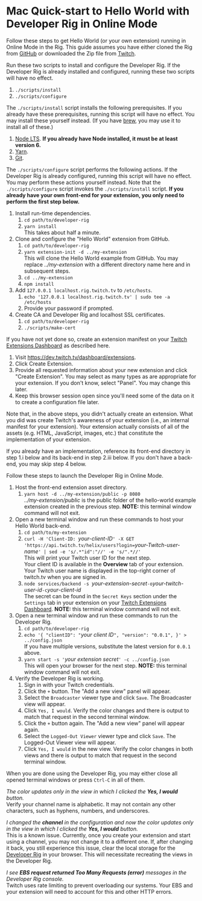 # Mac Quick-start to Hello World with Developer Rig in Online Mode

Follow these steps to get Hello World (or your own extension) running in Online Mode in the Rig.  This guide assumes you have either cloned the Rig from [GitHub](/twitchdev/developer-rig) or downloaded the Zip file from [Twitch](https://dev.twitch.tv).

Run these two scripts to install and configure the Developer Rig.  If the Developer Rig is already installed and configured, running these two scripts will have no effect.

1.  `./scripts/install`
2.  `./scripts/configure`

The `./scripts/install` script installs the following prerequisites.  If you already have these prerequisites, running this script will have no effect. You may install these yourself instead.  (If you have [brew](https://brew.sh/), you may use it to install all of these.)

1.  [Node LTS](https://nodejs.org/en/download/).  **If you already have Node installed, it must be at least version 6.**
2.  [Yarn](https://yarnpkg.com/lang/en/docs/install).
3.  [Git](https://git-scm.com/download/mac).

The `./scripts/configure` script performs the following actions.  If the Developer Rig is already configured, running this script will have no effect. You may perform these actions yourself instead.  Note that the `./scripts/configure` script invokes the `./scripts/install` script.  **If you already have your own front-end for your extension, you only need to perform the first step below.**

1.  Install run-time dependencies.
    1.  `cd path/to/developer-rig`
    2.  `yarn install`  
        This takes about half a minute.
2.  Clone and configure the "Hello World" extension from GitHub.
    1.  `cd path/to/developer-rig`
    2.  `yarn extension-init -d ../my-extension`  
        This will clone the Hello World example from GitHub.  You may replace *../my-extension* with a different directory name here and in subsequent steps.
    3.  `cd ../my-extension`  
    4.  `npm install`  
3.  Add `127.0.0.1 localhost.rig.twitch.tv` to `/etc/hosts`.
    1.  `echo '127.0.0.1 localhost.rig.twitch.tv' | sudo tee -a /etc/hosts`
    2.  Provide your password if prompted.
4.  Create CA and Developer Rig and localhost SSL certificates.
    1.  `cd path/to/developer-rig`
    2.  `./scripts/make-cert`  

If you have not yet done so, create an extension manifest on your [Twitch Extensions Dashboard](https://dev.twitch.tv/dashboard/extensions) as described here.

1.  Visit https://dev.twitch.tv/dashboard/extensions.
2.  Click Create Extension.
3.  Provide all requested information about your new extension and click "Create Extension".  You may select as many types as are appropriate for your extension.  If you don't know, select "Panel".  You may change this later.
4.  Keep this browser session open since you'll need some of the data on it to create a configuration file later.

Note that, in the above steps, you didn't actually create an extension.  What you did was create Twitch's awareness of your extension (i.e., an internal manifest for your extension).  Your extension actually consists of all of the assets (e.g. HTML, JavaScript, images, etc.) that constitute the implementation of your extension.

If you already have an implementation, reference its front-end directory in step 1.i below and its back-end in step 2.iii below.  If you don't have a back-end, you may skip step 4 below.

Follow these steps to launch the Developer Rig in Online Mode.

1.  Host the front-end extension asset directory.
    1.  `yarn host -d ../my-extension/public -p 8080`  
        *../my-extension/public* is the public folder of the hello-world example extension created in the previous step.
        **NOTE:**  this terminal window command will not exit.
2.  Open a new terminal window and run these commands to host your Hello World back-end.
    1.  `cd path/to/my-extension`  
    2.  `curl -H 'Client-ID: `_your-client-ID_`' -X GET 'https://api.twitch.tv/helix/users?login=`_your-Twitch-user-name_`' | sed -e 's/.*"id":"//' -e 's/".*//'`  
        This will print your Twitch user ID for the next step.  
        Your client ID is available in the **Overview** tab of your extension.  Your Twitch user name is displayed in the top-right corner of twitch.tv when you are signed in.
    3.  `node services/backend -s `_your-extension-secret_` -o `_your-twitch-user-id_` -c `_your-client-id_  
        The secret can be found in the `Secret Keys` section under the `Settings` tab in your extension on your [Twitch Extensions Dashboard](https://dev.twitch.tv/dashboard/extensions).
        **NOTE:**  this terminal window command will not exit.
3.  Open a new terminal window and run these commands to run the Developer Rig.
    1.  `cd path/to/developer-rig`
    2.  `echo '{
            "clientID": "`_your client ID_`",
            "version": "0.0.1",
        }' > ../config.json`  
        If you have multiple versions, substitute the latest version for `0.0.1` above.
    3.  `yarn start -s '`_your extension secret_`' -c ../config.json`  
        This will open your browser for the next step.  **NOTE:**  this terminal window command will not exit.
4.  Verify the Developer Rig is working.
    1.  Sign in with your Twitch credentials.
    2.  Click the `+` button. The "Add a new view" panel will appear.
    3.  Select the `Broadcaster` viewer type and click `Save`. The Broadcaster view will appear.
    4.  Click `Yes, I would`. Verify the color changes and there is output to match that request in the second terminal window.
    5.  Click the `+` button again. The "Add a new view" panel will appear again.
    6.  Select the `Logged-Out Viewer` viewer type and click `Save`. The Logged-Out Viewer view will appear.
    7.  Click `Yes, I would` in the new view. Verify the color changes in both views and there is output to match that request in the second terminal window.

When you are done using the Developer Rig, you may either close all opened terminal windows or press `Ctrl-C` in all of them.

_The color updates only in the view in which I clicked the **Yes, I would** button._  
Verify your channel name is alphabetic.  It may not contain any other characters, such as hyphens, numbers, and underscores.

_I changed the **channel** in the configuration and now the color updates only in the view in which I clicked the **Yes, I would** button._  
This is a known issue.  Currently, once you create your extension and start using a channel, you may not change it to a different one.  If, after changing it back, you still experience this issue, clear the local storage for the [Developer Rig](https://localhost.rig.twitch.tv:3000/) in your browser.  This will necessitate recreating the views in the Developer Rig.

_I see **EBS request returned Too Many Requests (error)** messages in the Developer Rig console._  
Twitch uses rate limiting to prevent overloading our systems.  Your EBS and your extension will need to account for this and other HTTP errors.
